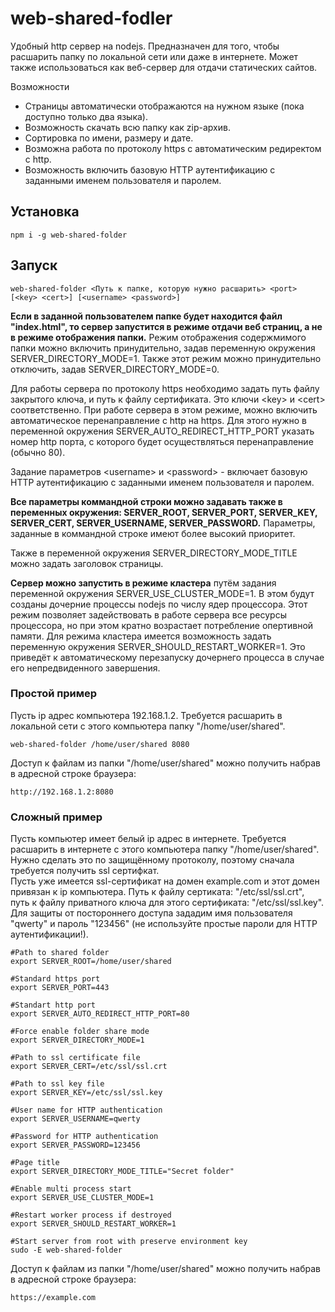 # web-shared-fodler

Удобный http сервер на nodejs. Предназначен для того, чтобы расшарить папку по локальной сети или даже в интернете. Может также использоваться как веб-сервер для отдачи статических сайтов.

Возможности
* Страницы автоматически отображаются на нужном языке (пока доступно только два языка).
* Возможность скачать всю папку как zip-архив.
* Сортировка по имени, размеру и дате.
* Возможна работа по протоколу https с автоматическим редиректом с http.
* Возможность включить базовую HTTP аутентификацию с заданными именем пользователя и паролем.

## Установка
```
npm i -g web-shared-folder
```


## Запуск

```
web-shared-folder <Путь к папке, которую нужно расшарить> <port> [<key> <cert>] [<username> <password>]
```
**Если в заданной пользователем папке будет находится файл "index.html", то сервер запустится в режиме отдачи веб страниц, а не в режиме отображения папки.** Режим отображения содержмимого папки можно включить принудительно, задав переменную окружения SERVER_DIRECTORY_MODE=1. Также этот режим можно принудительно отключить, задав SERVER_DIRECTORY_MODE=0.

Для работы сервера по протоколу https необходимо задать путь файлу закрытого ключа, и путь к файлу сертификата. Это ключи \<key\> и \<cert\> соответственно.
При работе сервера в этом режиме, можно включить автоматическое перенаправление с http на https. Для этого нужно в переменной окружения SERVER_AUTO_REDIRECT_HTTP_PORT указать номер http порта, с которого будет осуществляться перенаправление (обычно 80).

Задание параметров \<username\> и \<password\> - включает базовую HTTP аутентификацию с заданными именем пользователя и паролем.

**Все параметры коммандной строки можно задавать также в переменных окружения: SERVER_ROOT, SERVER_PORT, SERVER_KEY, SERVER_CERT, SERVER_USERNAME, SERVER_PASSWORD.** Параметры, заданные в коммандной строке имеют более высокий приоритет.

Также в переменной окружения SERVER_DIRECTORY_MODE_TITLE можно задать заголовок страницы.

**Сервер можно запустить в режиме кластера** путём задания переменной окружения SERVER_USE_CLUSTER_MODE=1. В этом будут созданы дочерние процессы nodejs по числу ядер процессора. Этот режим позволяет задействовать в работе сервера все ресурсы процессора, но при этом кратно возрастает потребление опертивной памяти. Для режима кластера имеется возможность задать переменную окружения SERVER_SHOULD_RESTART_WORKER=1. Это приведёт к автоматическому перезапуску дочернего процесса в случае его непредвиденного завершения.

### Простой пример
Пусть ip адрес компьютера 192.168.1.2. Требуется расшарить в локальной сети с этого компьютера папку "/home/user/shared".
```
web-shared-folder /home/user/shared 8080
```
Доступ к файлам из папки "/home/user/shared" можно получить набрав в адресной строке браузера:
```
http://192.168.1.2:8080
```

### Сложный пример
Пусть компьютер имеет белый ip адрес в интернете. Требуется расшарить в интернете с этого компьютера папку "/home/user/shared". Нужно сделать это по защищённому протоколу, поэтому сначала требуется получить ssl сертифкат.  
Пусть уже имеется ssl-сертификат на домен example.com и этот домен привязан к ip компьютера. Путь к файлу сертиката: "/etc/ssl/ssl.crt", путь к файлу приватного ключа для этого сертификата: "/etc/ssl/ssl.key".  
Для защиты от постороннего доступа зададим имя пользователя "qwerty" и пароль "123456" (не используйте простые пароли для HTTP аутентификации!).
```
#Path to shared folder
export SERVER_ROOT=/home/user/shared

#Standard https port
export SERVER_PORT=443

#Standart http port
export SERVER_AUTO_REDIRECT_HTTP_PORT=80

#Force enable folder share mode
export SERVER_DIRECTORY_MODE=1

#Path to ssl certificate file
export SERVER_CERT=/etc/ssl/ssl.crt

#Path to ssl key file
export SERVER_KEY=/etc/ssl/ssl.key

#User name for HTTP authentication
export SERVER_USERNAME=qwerty

#Password for HTTP authentication
export SERVER_PASSWORD=123456

#Page title
export SERVER_DIRECTORY_MODE_TITLE="Secret folder"

#Enable multi process start
export SERVER_USE_CLUSTER_MODE=1

#Restart worker process if destroyed
export SERVER_SHOULD_RESTART_WORKER=1

#Start server from root with preserve environment key
sudo -E web-shared-folder
```
Доступ к файлам из папки "/home/user/shared" можно получить набрав в адресной строке браузера:
```
https://example.com
```